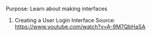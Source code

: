Purpose: Learn about making interfaces

1. Creating a User Login Interface
Source: https://www.youtube.com/watch?v=A-9M7QbHaSA
